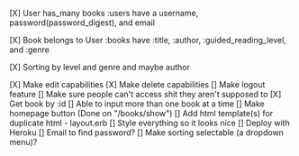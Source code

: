 [X] User has_many books
      :users have a username, password(password_digest), and email

[X] Book belongs to User
      :books have :title, :author, :guided_reading_level, and :genre

[X] Sorting by level and genre and maybe author

[X] Make edit capabilities
[X] Make delete capabilities
[] Make logout feature
[] Make sure people can't access shit they aren't supposed to
[X] Get book by :id
[] Able to input more than one book at a time
[] Make homepage button (Done on "/books/show")
[] Add html template(s) for duplicate html - layout.erb
[] Style everything so it looks nice
[] Deploy with Heroku
[] Email to find password?
[] Make sorting selectable (a dropdown menu)?
